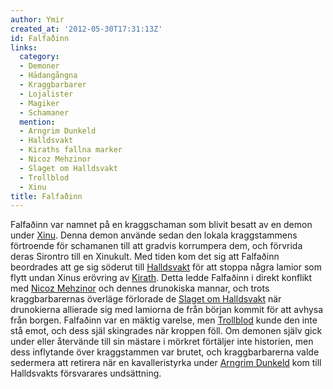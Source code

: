 ```yaml
---
author: Ymir
created_at: '2012-05-30T17:31:13Z'
id: Falfaðinn
links:
  category:
  - Demoner
  - Hädangångna
  - Kraggbarbarer
  - Lojalister
  - Magiker
  - Schamaner
  mention:
  - Arngrim Dunkeld
  - Halldsvakt
  - Kiraths fallna marker
  - Nicoz Mehzinor
  - Slaget om Halldsvakt
  - Trollblod
  - Xinu
title: Falfaðinn
---
```


Falfaðinn var namnet på en kraggschaman som blivit besatt av en demon under [Xinu]. Denna demon
använde sedan den lokala kraggstammens förtroende för schamanen till att gradvis korrumpera dem, och
förvrida deras Sirontro till en Xinukult. Med tiden kom det sig att Falfaðinn beordrades att ge sig
söderut till [Halldsvakt] för att stoppa några lamior som flytt undan Xinus erövring av [Kirath].
Detta ledde Falfaðinn i direkt konflikt med [Nicoz Mehzinor] och dennes drunokiska mannar, och trots
kraggbarbarernas överläge förlorade de [Slaget om Halldsvakt] när drunokierna allierade sig med
lamiorna de från början kommit för att avhysa från borgen. Falfaðinn var en mäktig varelse, men
[Trollblod] kunde den inte stå emot, och dess själ skingrades när kroppen föll. Om demonen själv
gick under eller återvände till sin mästare i mörkret förtäljer inte historien, men dess inflytande
över kraggstammen var brutet, och kraggbarbarerna valde sedermera att retirera när en
kavalleristyrka under [Arngrim Dunkeld] kom till Halldsvakts försvarares undsättning.

  [Xinu]: Xinu
  [Halldsvakt]: Halldsvakt
  [Kirath]: Kiraths_fallna_marker
  [Nicoz Mehzinor]: Nicoz_Mehzinor
  [Slaget om Halldsvakt]: Slaget_om_Halldsvakt
  [Trollblod]: Trollblod
  [Arngrim Dunkeld]: Arngrim_Dunkeld